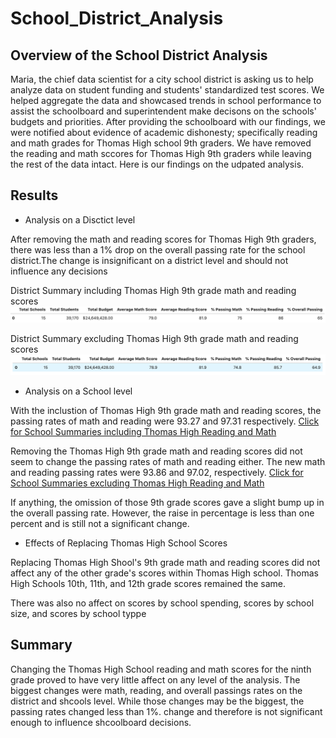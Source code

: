 # School_District_Analysis
## Overview of the School District Analysis
Maria, the chief data scientist for a city school district is asking us to help analyze data on student funding and students' standardized test scores. We helped aggregate the data and showcased trends in school performance to assist the schoolboard and superintendent make decisons on the schools' budgets and priorities. After providing the schoolboard with our findings, we were notified about evidence of academic dishonesty; specifically reading and math grades for Thomas High school 9th graders. We have removed the reading and math sccores for Thomas High 9th graders while leaving the rest of the data intact. Here is our findings on the udpated analysis.

## Results
- Analysis on a Disctict level

After removing the math and reading scores for Thomas High 9th graders, there was less than a 1% drop on the overall passing rate for the school district.The change is insignificant on a district level and should not influence any decisions

District Summary including Thomas High 9th grade math and reading scores
![beforepic](Resources/School_District_Summary_v1.png)

District Summary excluding Thomas High 9th grade math and reading scores
![afterpic](Resources/School_District_Summary_v2.png)

- Analysis on a School level

With the inclustion of Thomas High 9th grade math and reading scores, the passing rates of math and reading were 93.27 and 97.31 respectively.  [Click for School Summaries including Thomas High Reading and Math](Resources/School_Summary_v1.png)

Removing the Thomas High 9th grade math and reading scores did not seem to change the passing rates of math and reading either. The new math and reading passing rates were 93.86 and 97.02, respectively. [Click for School Summaries excluding Thomas High Reading and Math](Resources/School_Summary_v2.png)

If anything, the omission of those 9th grade scores gave a slight bump up in the overall passing rate. However, the raise in percentage is less than one percent and is still not a significant change.

- Effects of Replacing Thomas High School Scores

Replacing Thomas High Shool's 9th grade math and reading scores did not affect any of the other grade's scores within Thomas High school. Thomas High Schools 10th, 11th, and 12th grade scores remained the same.

There was also no affect on scores by school spending, scores by school size, and scores by school typpe

## Summary
Changing the Thomas High School reading and math scores for the ninth grade proved to have very little affect on any level of the analysis. The biggest changes were math, reading, and overall passings rates on the district and shcools level. While those changes may be the biggest, the passing rates changed less than 1%. change and therefore is not significant enough to influence shcoolboard decisions.
